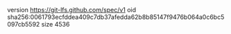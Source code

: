 version https://git-lfs.github.com/spec/v1
oid sha256:0061793ecfddea409c7db37afedda62b8b85147f9476b064a0c6bc5097cb5592
size 4536
